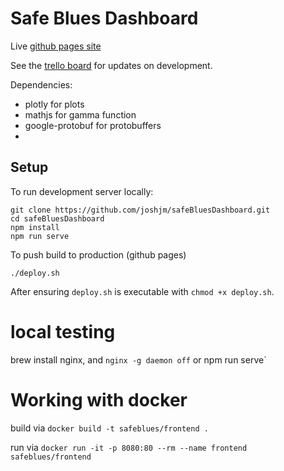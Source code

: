 # Safe Blues Dashboard

Live [github pages site](https://safeblues.github.io/frontend/)

See the [trello board](https://trello.com/b/zOFm4RfY/safeblues-dashboard) for updates on development. 

Dependencies:
- plotly for plots
- mathjs for gamma function
- google-protobuf for protobuffers
- 
## Setup
To run development server locally:
```
git clone https://github.com/joshjm/safeBluesDashboard.git
cd safeBluesDashboard
npm install
npm run serve
```

To push build to production (github pages)
```
./deploy.sh
```
After ensuring `deploy.sh` is executable with `chmod +x deploy.sh`.


# local testing

brew install nginx, and `nginx -g daemon off`
or npm run serve`


 # Working with docker

 build via `docker build -t safeblues/frontend .`

run via `docker run -it -p 8080:80 --rm --name frontend safeblues/frontend`
